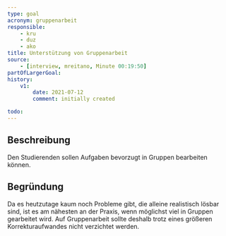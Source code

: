```yaml
---
type: goal
acronym: gruppenarbeit
responsible: 
    - kru
    - duz
    - ako
title: Unterstützung von Gruppenarbeit
source:
    - [interview, mreitano, Minute 00:19:50]
partOfLargerGoal:
history:
    v1:
        date: 2021-07-12
        comment: initially created

todo: 
---
```


## Beschreibung

Den Studierenden sollen Aufgaben bevorzugt in Gruppen bearbeiten können.

## Begründung

Da es heutzutage kaum noch Probleme gibt, die alleine realistisch lösbar sind, ist es am nähesten an der Praxis, wenn möglichst viel in Gruppen gearbeitet wird. Auf Gruppenarbeit sollte deshalb trotz eines größeren Korrekturaufwandes nicht verzichtet werden.